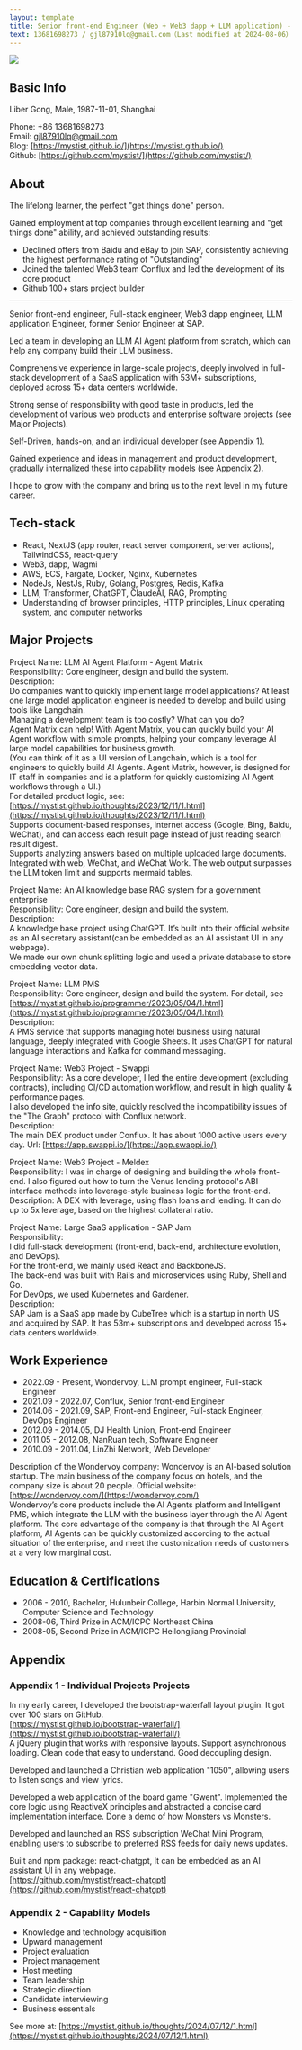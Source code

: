 ```yaml
---
layout: template
title: Senior front-end Engineer (Web + Web3 dapp + LLM application) - Liber
text: 13681698273 / gjl87910lq@gmail.com（Last modified at 2024-08-06）
---
```



<img src="/images/liber_cv_2.png" class="cv-image" />

## Basic Info

Liber Gong, Male, 1987-11-01, Shanghai  

Phone: +86 13681698273  
Email: gjl87910lq@gmail.com  
Blog: [https://mystist.github.io/](https://mystist.github.io/)  
Github: [https://github.com/mystist/](https://github.com/mystist/)

## About

The lifelong learner, the perfect "get things done" person.

Gained employment at top companies through excellent learning and "get things done" ability, and achieved outstanding results:

- Declined offers from Baidu and eBay to join SAP, consistently achieving the highest performance rating of "Outstanding"
- Joined the talented Web3 team Conflux and led the development of its core product
- Github 100+ stars project builder

---

Senior front-end engineer, Full-stack engineer, Web3 dapp engineer, LLM application Engineer, former Senior Engineer at SAP.  

Led a team in developing an LLM AI Agent platform from scratch, which can help any company build their LLM business.

Comprehensive experience in large-scale projects, deeply involved in full-stack development of a SaaS application with 53M+ subscriptions, deployed across 15+ data centers worldwide.

Strong sense of responsibility with good taste in products, led the development of various web products and enterprise software projects (see Major Projects).

Self-Driven, hands-on, and an individual developer (see Appendix 1).

Gained experience and ideas in management and product development, gradually internalized these into capability models (see Appendix 2).

I hope to grow with the company and bring us to the next level in my future career.

## Tech-stack

- React, NextJS (app router, react server component, server actions), TailwindCSS, react-query
- Web3, dapp, Wagmi
- AWS, ECS, Fargate, Docker, Nginx, Kubernetes
- NodeJs, NestJs, Ruby, Golang, Postgres, Redis, Kafka
- LLM, Transformer, ChatGPT, ClaudeAI, RAG, Prompting
- Understanding of browser principles, HTTP principles, Linux operating system, and computer networks

## Major Projects

Project Name: LLM AI Agent Platform - Agent Matrix  
Responsibility: Core engineer, design and build the system.  
Description:  
Do companies want to quickly implement large model applications? At least one large model application engineer is needed to develop and build using tools like Langchain.  
Managing a development team is too costly? What can you do?  
Agent Matrix can help! With Agent Matrix, you can quickly build your AI Agent workflow with simple prompts, helping your company leverage AI large model capabilities for business growth.  
(You can think of it as a UI version of Langchain, which is a tool for engineers to quickly build AI Agents. Agent Matrix, however, is designed for IT staff in companies and is a platform for quickly customizing AI Agent workflows through a UI.)  
For detailed product logic, see: [https://mystist.github.io/thoughts/2023/12/11/1.html](https://mystist.github.io/thoughts/2023/12/11/1.html)  
Supports document-based responses, internet access (Google, Bing, Baidu, WeChat), and can access each result page instead of just reading search result digest.  
Supports analyzing answers based on multiple uploaded large documents.  
Integrated with web, WeChat, and WeChat Work. The web output surpasses the LLM token limit and supports mermaid tables.

Project Name: An AI knowledge base RAG system for a government enterprise  
Responsibility: Core engineer, design and build the system.  
Description:  
A knowledge base project using ChatGPT. It’s built into their official website as an AI secretary assistant(can be embedded as an AI assistant UI in any webpage).   
We made our own chunk splitting logic and used a private database to store embedding vector data.

Project Name: LLM PMS  
Responsibility: Core engineer, design and build the system. For detail, see [https://mystist.github.io/programmer/2023/05/04/1.html](https://mystist.github.io/programmer/2023/05/04/1.html)  
Description:  
A PMS service that supports managing hotel business using natural language, deeply integrated with Google Sheets. It uses ChatGPT for natural language interactions and Kafka for command messaging.

Project Name: Web3 Project - Swappi  
Responsibility: As a core developer, I led the entire development (excluding contracts), including CI/CD automation workflow, and result in high quality & performance pages.  
I also developed the info site, quickly resolved the incompatibility issues of the "The Graph" protocol with Conflux network.  
Description:  
The main DEX product under Conflux. It has about 1000 active users every day. Url: [https://app.swappi.io/](https://app.swappi.io/)

Project Name: Web3 Project - Meldex  
Responsibility: I was in charge of designing and building the whole front-end. I also figured out how to turn the Venus lending protocol's ABI interface methods into leverage-style business logic for the front-end.  
Description: A DEX with leverage, using flash loans and lending. It can do up to 5x leverage, based on the highest collateral ratio.  

Project Name: Large SaaS application - SAP Jam  
Responsibility:  
I did full-stack development (front-end, back-end, architecture evolution, and DevOps).  
For the front-end, we mainly used React and BackboneJS.  
The back-end was built with Rails and microservices using Ruby, Shell and Go.  
For DevOps, we used Kubernetes and Gardener.  
Description:  
SAP Jam is a SaaS app made by CubeTree which is a startup in north US and acquired by SAP. It has 53m+ subscriptions and developed across 15+ data centers worldwide.

## Work Experience

- 2022.09 - Present, Wondervoy, LLM prompt engineer, Full-stack Engineer
- 2021.09 - 2022.07, Conflux, Senior front-end Engineer
- 2014.06 - 2021.09, SAP, Front-end Engineer, Full-stack Engineer, DevOps Engineer
- 2012.09 - 2014.05, DJ Health Union, Front-end Engineer
- 2011.05 - 2012.08, NanRuan tech, Software Engineer
- 2010.09 - 2011.04, LinZhi Network, Web Developer

Description of the Wondervoy company: Wondervoy is an AI-based solution startup. The main business of the company focus on hotels, and the company size is about 20 people. Official website: [https://wondervoy.com/](https://wondervoy.com/)  
Wondervoy’s core products include the AI Agents platform and Intelligent PMS, which integrate the LLM with the business layer through the AI Agent platform. The core advantage of the company is that through the AI Agent platform, AI Agents can be quickly customized according to the actual situation of the enterprise, and meet the customization needs of customers at a very low marginal cost.

## Education & Certifications

- 2006 - 2010, Bachelor, Hulunbeir College, Harbin Normal University, Computer Science and Technology
- 2008-06, Third Prize in ACM/ICPC Northeast China
- 2008-05, Second Prize in ACM/ICPC Heilongjiang Provincial

## Appendix

### Appendix 1 - Individual Projects Projects

In my early career, I developed the bootstrap-waterfall layout plugin. It got over 100 stars on GitHub.  
[https://mystist.github.io/bootstrap-waterfall/](https://mystist.github.io/bootstrap-waterfall/)  
A jQuery plugin that works with responsive layouts. Support asynchronous loading. Clean code that easy to understand. Good decoupling design.  

Developed and launched a Christian web application "1050", allowing users to listen songs and view lyrics.

Developed a web application of the board game "Gwent". Implemented the core logic using ReactiveX principles and abstracted a concise card implementation interface. Done a demo of how Monsters vs Monsters.

Developed and launched an RSS subscription WeChat Mini Program, enabling users to subscribe to preferred RSS feeds for daily news updates.

Built and npm package: react-chatgpt, It can be embedded as an AI assistant UI in any webpage.  
[https://github.com/mystist/react-chatgpt](https://github.com/mystist/react-chatgpt)

### Appendix 2 - Capability Models

- Knowledge and technology acquisition
- Upward management
- Project evaluation
- Project management
- Host meeting
- Team leadership
- Strategic direction
- Candidate interviewing
- Business essentials

See more at: [https://mystist.github.io/thoughts/2024/07/12/1.html](https://mystist.github.io/thoughts/2024/07/12/1.html)
